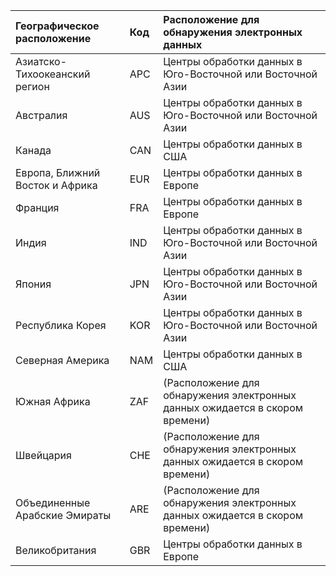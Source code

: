 
|**Географическое расположение**             |**Код**|**Расположение для обнаружения электронных данных**      |
|:----------------------------|:-------|:---------------------------------|
|Азиатско-Тихоокеанский регион                 |APC     |Центры обработки данных в Юго-Восточной или Восточной Азии|
|Австралия                    |AUS     |Центры обработки данных в Юго-Восточной или Восточной Азии|
|Канада                       |CAN     |Центры обработки данных в США                    |
|Европа, Ближний Восток и Африка|EUR     |Центры обработки данных в Европе                |
|Франция                       |FRA     |Центры обработки данных в Европе                |
|Индия                        |IND     |Центры обработки данных в Юго-Восточной или Восточной Азии|
|Япония                        |JPN     |Центры обработки данных в Юго-Восточной или Восточной Азии|
|Республика Корея                        |KOR     |Центры обработки данных в Юго-Восточной или Восточной Азии|
|Северная Америка                |NAM     |Центры обработки данных в США                    |
|Южная Африка                 |ZAF     |(Расположение для обнаружения электронных данных ожидается в скором времени)|
|Швейцария                  |CHE     |(Расположение для обнаружения электронных данных ожидается в скором времени)|
|Объединенные Арабские Эмираты         |ARE     |(Расположение для обнаружения электронных данных ожидается в скором времени)|
|Великобритания               |GBR     |Центры обработки данных в Европе                |
